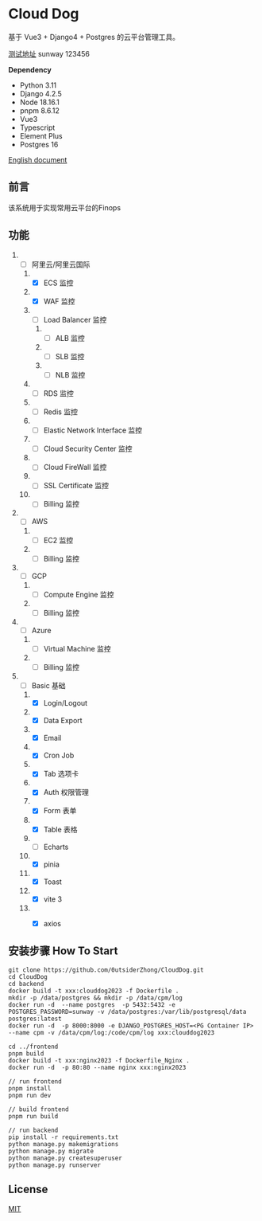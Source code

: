 # Cloud Dog

基于 Vue3 + Django4 + Postgres 的云平台管理工具。

[测试地址](https://www.runsunway.com) sunway 123456

**Dependency**
 - Python 3.11
 - Django 4.2.5
 - Node 18.16.1
 - pnpm 8.6.12
 - Vue3
 - Typescript
 - Element Plus
 - Postgres 16

[English document](https://github.com/0utsiderZhong/CloudDog/blob/main/README_EN.md)


## 前言

该系统用于实现常用云平台的Finops

## 功能
1. - [ ] 阿里云/阿里云国际
   1. - [x] ECS 监控
   2. - [x] WAF 监控
   3. - [ ] Load Balancer 监控
      1. - [ ] ALB 监控
      2. - [ ] SLB 监控
      3. - [ ] NLB 监控
   4. - [ ] RDS 监控
   5. - [ ] Redis 监控
   6. - [ ] Elastic Network Interface 监控
   7. - [ ] Cloud Security Center 监控
   8. - [ ] Cloud FireWall 监控
   9. - [ ] SSL Certificate 监控
   10. - [ ] Billing 监控
2. - [ ] AWS
   1. - [ ] EC2 监控
   2. - [ ] Billing 监控
3. - [ ] GCP
   1. - [ ] Compute Engine 监控
   2. - [ ] Billing 监控
4. - [ ] Azure
   1. - [ ] Virtual Machine 监控
   2. - [ ] Billing 监控
5. - [ ] Basic 基础
   1. - [x] Login/Logout
   2. - [x] Data Export
   3. - [x] Email
   4. - [x] Cron Job
   5. - [x] Tab 选项卡
   6. - [x] Auth 权限管理
   7. - [x] Form 表单
   8. - [x] Table 表格
   9. - [ ] Echarts
   10. - [x] pinia
   11. - [x] Toast
   12. - [x] vite 3
   13. - [x] axios


## 安装步骤 How To Start


```
git clone https://github.com/0utsiderZhong/CloudDog.git      
cd CloudDog   
cd backend
docker build -t xxx:clouddog2023 -f Dockerfile .
mkdir -p /data/postgres && mkdir -p /data/cpm/log
docker run -d  --name postgres  -p 5432:5432 -e POSTGRES_PASSWORD=sunway -v /data/postgres:/var/lib/postgresql/data  postgres:latest
docker run -d  -p 8000:8000 -e DJANGO_POSTGRES_HOST=<PG Container IP> --name cpm -v /data/cpm/log:/code/cpm/log xxx:clouddog2023

cd ../frontend 
pnpm build
docker build -t xxx:nginx2023 -f Dockerfile_Nginx .
docker run -d  -p 80:80 --name nginx xxx:nginx2023       

// run frontend
pnpm install
pnpm run dev

// build frontend
pnpm run build

// run backend
pip install -r requirements.txt
python manage.py makemigrations
python manage.py migrate
python manage.py createsuperuser
python manage.py runserver
```

## License

[MIT](https://github.com/0utsiderZhong/CloudDog/blob/main/LICENSE)